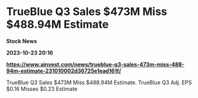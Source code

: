 # TrueBlue Q3 Sales $473M Miss $488.94M Estimate
**Stock News**

**2023-10-23 20:16**

**https://www.ainvest.com/news/trueblue-q3-sales-473m-miss-488-94m-estimate-231010002d36725e1ead161f/**

TrueBlue Q3 Sales $473M Miss $488.94M Estimate. TrueBlue Q3 Adj. EPS $0.16 Misses $0.23 Estimate